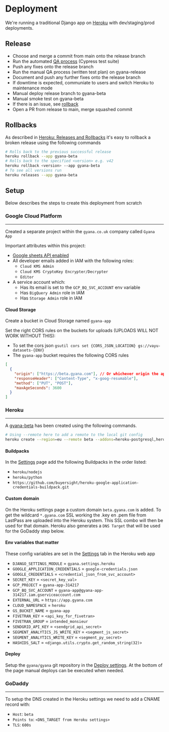 # Deployment

We're running a traditional Django app on [Heroku](https://dashboard.heroku.com/pipelines/33c2c23a-3f74-49ca-b19a-e3203445c2d2) with dev/staging/prod deployments.

## Release

- Choose and merge a commit from main onto the release branch
- Run the automated [QA process](DEVELOPMENT.md#QA) (Cypress test suite)
- Push any fixes onto the release branch
- Run the manual QA process (written test plan) on gyana-release
- Document and push any further fixes onto the release branch
- If downtime is expected, communiate to users and switch Heroku to maintenance mode
- Manual deploy release branch to gyana-beta
- Manual smoke test on gyana-beta
- If there is an issue, see [rollback](#Rollbacks)
- Open a PR from release to main, merge squashed commit

## Rollbacks

As described in [Heroku: Releases and Rollbacks](https://blog.heroku.com/releases-and-rollbacks) it's easy to rollback a broken release using the following commands

```zsh
# Rolls back to the previous successful release
heroku rollback --app gyana-beta
# Rolls back to the specified <version> e.g. v42
heroku rollback <version> --app gyana-beta
# To see all versions run
heroku releases --app gyana-beta
```

## Setup

Below describes the steps to create this deployment from scratch

### Google Cloud Platform

---

Created a separate project within the `gyana.co.uk` company called `Gyana App`

Important attributes within this project:

- [Google sheets API enabled](https://console.cloud.google.com/marketplace/product/google/sheets.googleapis.com)
- All developer emails added in IAM with the following roles:
  - `Cloud KMS Admin`
  - `Cloud KMS CryptoKey Encrypter/Decrypter`
  - `Editor`
- A service account which:
  - Has its email is set to the `GCP_BQ_SVC_ACCOUNT` env variable
  - Has `BigQuery Admin` role in IAM
  - Has `Storage Admin` role in IAM

#### **Cloud Storage**

Create a bucket in Cloud Storage named `gyana-app`

Set the right CORS rules on the buckets for uploads (UPLOADS WILL NOT WORK WITHOUT THIS):

- To set the cors json `gsutil cors set {CORS_JSON_LOCATION} gs://vayu-datasets-{ENV}`
- The `gyana-app` bucket requires the following CORS rules

```json
[
  {
    "origin": ["https://beta.gyana.com"], // Or whichever origin the app is run on
    "responseHeader": ["Content-Type", "x-goog-resumable"],
    "method": ["PUT", "POST"],
    "maxAgeSeconds": 3600
  }
]
```

### Heroku

---

A [gyana-beta](https://dashboard.heroku.com/apps/gyana-beta) has been created using the following commands.

```zsh
# Using --remote here to add a remote to the local git config
heroku create --region=eu --remote beta --addons=heroku-postgresql,heroku-redis
```

#### **Buildpacks**

In the [Settings](https://dashboard.heroku.com/apps/gyana-beta/settings) page add the following Buildpacks in the order listed:

- `heroku/nodejs`
- `heroku/python`
- `https://github.com/buyersight/heroku-google-application-credentials-buildpack.git`

#### **Custom domain**

On the Heroku settings page a custom domain `beta.gyana.com` is added. To get the wildcard `*.gyana.com` SSL working the .key en .pem file from LastPass are uploaded into the Heroku system. This SSL combo will then be used for that domain. Heroku also generates a `DNS Target` that will be used for the GoDaddy step below.

#### **Env variables that matter**

These config variables are set in the [Settings](https://dashboard.heroku.com/apps/gyana-beta/settings) tab in the Heroku web app

- `DJANGO_SETTINGS_MODULE` = `gyana.settings.heroku`
- `GOOGLE_APPLICATION_CREDENTIALS` = `google-credentials.json`
- `GOOGLE_CREDENTIALS` = `<credential_json_from_svc_account>`
- `SECRET_KEY` = `<secret_key_val>`
- `GCP_PROJECT` = `gyana-app-314217`
- `GCP_BQ_SVC_ACCOUNT` = `gyana-app@gyana-app-314217.iam.gserviceaccount.com`
- `EXTERNAL_URL` = `https://app.gyana.com`
- `CLOUD_NAMESPACE` = `heroku`
- `GS_BUCKET_NAME` = `gyana-app`
- `FIVETRAN_KEY` = `<api_key_for_fivetran>`
- `FIVETRAN_GROUP` = `intended_monsieur`
- `SENDGRID_API_KEY` = `<sendgrid_api_secret>`
- `SEGMENT_ANALYTICS_JS_WRITE_KEY` = `<segment_js_secret>`
- `SEGMENT_ANALYTICS_WRITE_KEY` = `<segment_py_secret>`
- `HASHIDS_SALT` = `<django.utils.crypto.get_random_string(32)>`

#### **Deploy**

Setup the `gyana/gyana` git repository in the [Deploy settings](https://dashboard.heroku.com/apps/gyana-beta/deploy/github). At the bottom of the page manual deploys can be executed when needed.

### GoDaddy

---

To setup the DNS created in the Heroku settings we need to add a CNAME record with:

- `Host`: `beta`
- `Points to`: `<DNS_TARGET from Heroku settings>`
- `TLS`: `600s`
